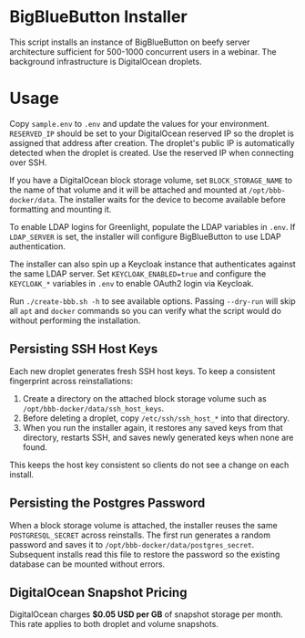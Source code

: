 # BigBlueButton Installer
This script installs an instance of BigBlueButton on beefy server architecture sufficient for 
500-1000 concurrent users in a webinar. The background infrastructure is DigitalOcean droplets.

# Usage
Copy `sample.env` to `.env` and update the values for your environment.
`RESERVED_IP` should be set to your DigitalOcean reserved IP so the droplet
is assigned that address after creation. The droplet's public IP is
automatically detected when the droplet is created. Use the reserved IP when
connecting over SSH.

If you have a DigitalOcean block storage volume, set `BLOCK_STORAGE_NAME` to the
name of that volume and it will be attached and mounted at `/opt/bbb-docker/data`.
The installer waits for the device to become available before formatting and
mounting it.

To enable LDAP logins for Greenlight, populate the LDAP variables in `.env`.
If `LDAP_SERVER` is set, the installer will configure BigBlueButton to use
LDAP authentication.

The installer can also spin up a Keycloak instance that authenticates against
the same LDAP server. Set `KEYCLOAK_ENABLED=true` and configure the `KEYCLOAK_*`
variables in `.env` to enable OAuth2 login via Keycloak.

Run `./create-bbb.sh -h` to see available options. Passing `--dry-run` will skip
all `apt` and `docker` commands so you can verify what the script would do
without performing the installation.

## Persisting SSH Host Keys

Each new droplet generates fresh SSH host keys. To keep a consistent
fingerprint across reinstallations:

1. Create a directory on the attached block storage volume such as
   `/opt/bbb-docker/data/ssh_host_keys`.
2. Before deleting a droplet, copy `/etc/ssh/ssh_host_*` into that directory.
3. When you run the installer again, it restores any saved keys from that
   directory, restarts SSH, and saves newly generated keys when none are found.

This keeps the host key consistent so clients do not see a change on each
install.

## Persisting the Postgres Password

When a block storage volume is attached, the installer reuses the same
`POSTGRESQL_SECRET` across reinstalls. The first run generates a random
password and saves it to `/opt/bbb-docker/data/postgres_secret`. Subsequent
installs read this file to restore the password so the existing database can be
mounted without errors.

## DigitalOcean Snapshot Pricing

DigitalOcean charges **$0.05 USD per GB** of snapshot storage per month. This
rate applies to both droplet and volume snapshots.

